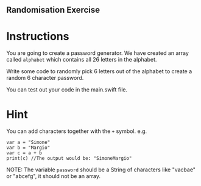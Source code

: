 ## Randomisation Exercise

# Instructions
You are going to create a password generator. We have created an array called `alphabet` which contains all 26 letters in the alphabet.

Write some code to randomly pick 6 letters out of the alphabet to create a random 6 character password.

You can test out your code in the main.swift file.



# Hint

You can add characters together with the `+` symbol. e.g.

```
var a = "Simone"
var b = "Margio"
var c = a + b
print(c) //The output would be: "SimoneMargio"
```

NOTE: The variable `password` should be a String of characters like "vacbae" or "abcefg", it should not be an array.
